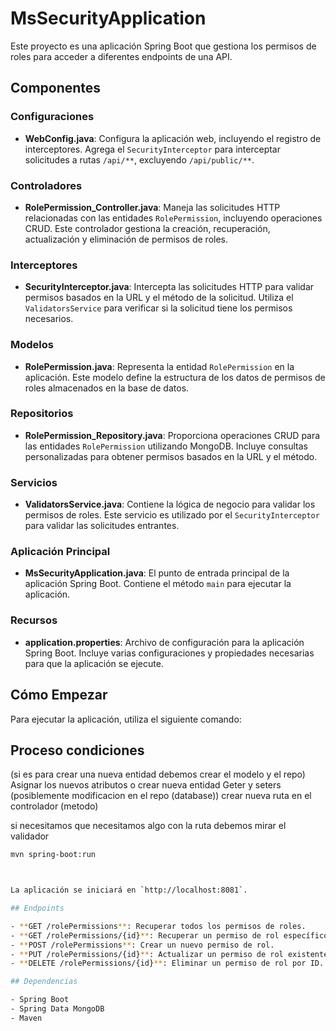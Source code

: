 # MsSecurityApplication

Este proyecto es una aplicación Spring Boot que gestiona los permisos de roles para acceder a diferentes endpoints de una API.

## Componentes

### Configuraciones

-   **WebConfig.java**: Configura la aplicación web, incluyendo el registro de interceptores. Agrega el `SecurityInterceptor` para interceptar solicitudes a rutas `/api/**`, excluyendo `/api/public/**`.

### Controladores

-   **RolePermission_Controller.java**: Maneja las solicitudes HTTP relacionadas con las entidades `RolePermission`, incluyendo operaciones CRUD. Este controlador gestiona la creación, recuperación, actualización y eliminación de permisos de roles.

### Interceptores

-   **SecurityInterceptor.java**: Intercepta las solicitudes HTTP para validar permisos basados en la URL y el método de la solicitud. Utiliza el `ValidatorsService` para verificar si la solicitud tiene los permisos necesarios.

### Modelos

-   **RolePermission.java**: Representa la entidad `RolePermission` en la aplicación. Este modelo define la estructura de los datos de permisos de roles almacenados en la base de datos.

### Repositorios

-   **RolePermission_Repository.java**: Proporciona operaciones CRUD para las entidades `RolePermission` utilizando MongoDB. Incluye consultas personalizadas para obtener permisos basados en la URL y el método.

### Servicios

-   **ValidatorsService.java**: Contiene la lógica de negocio para validar los permisos de roles. Este servicio es utilizado por el `SecurityInterceptor` para validar las solicitudes entrantes.

### Aplicación Principal

-   **MsSecurityApplication.java**: El punto de entrada principal de la aplicación Spring Boot. Contiene el método `main` para ejecutar la aplicación.

### Recursos

-   **application.properties**: Archivo de configuración para la aplicación Spring Boot. Incluye varias configuraciones y propiedades necesarias para que la aplicación se ejecute.

## Cómo Empezar

Para ejecutar la aplicación, utiliza el siguiente comando:


## Proceso condiciones
(si es para crear una nueva entidad debemos crear el modelo y el repo)
Asignar los nuevos atributos o crear nueva entidad
Geter y seters (posiblemente modificacion en el repo (database))
crear nueva ruta en el controlador (metodo)



si necesitamos que necesitamos algo con la ruta debemos mirar el validador

```bash
mvn spring-boot:run



La aplicación se iniciará en `http://localhost:8081`.

## Endpoints

- **GET /rolePermissions**: Recuperar todos los permisos de roles.
- **GET /rolePermissions/{id}**: Recuperar un permiso de rol específico por ID.
- **POST /rolePermissions**: Crear un nuevo permiso de rol.
- **PUT /rolePermissions/{id}**: Actualizar un permiso de rol existente por ID.
- **DELETE /rolePermissions/{id}**: Eliminar un permiso de rol por ID.

## Dependencias

- Spring Boot
- Spring Data MongoDB
- Maven